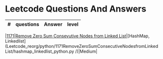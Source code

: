 # Leetcode Questions And Answers
| # | questions | Answer | level |
|---|-----------|--------|-------|

|[1171](https://leetcode.com/problems/remove-zero-sum-consecutive-nodes-from-linked-list/)|[Remove Zero Sum Consevutive Nodes from Linked List](Leetcode_reorg/python/1171RemoveZeroSumConsecutiveNodesfromLinkedList/question.md)|[HashMap, Linkedlist](Leetcode_reorg/python/1171RemoveZeroSumConsecutiveNodesfromLinkedList/hashmap_linkedlist_python.py /)|Medium|
